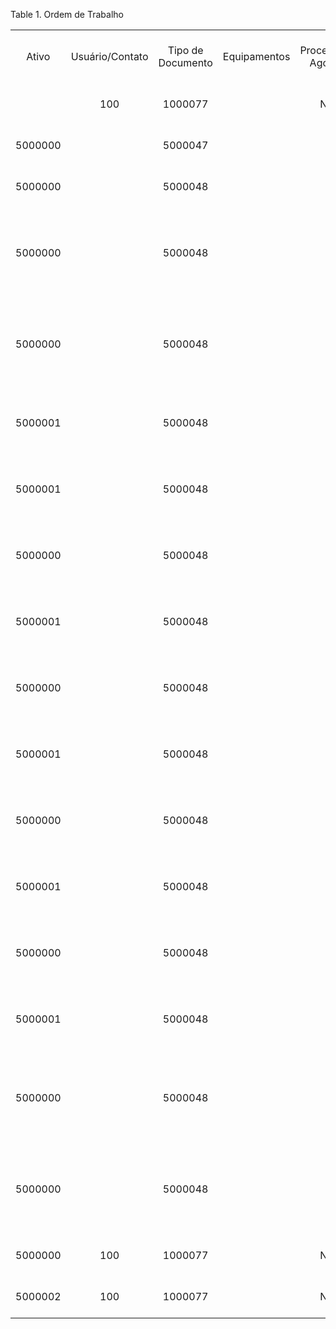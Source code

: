 <div id="d412960e1" class="table">

<div class="table-title">

Table 1. Ordem de
Trabalho

</div>

<div class="table-contents">

|         |                 |                   |              |                 |                       |                                                       |                   |                     |                     |                                  |                                     |                   |                                 |            |                 |
| :-----: | :-------------: | :---------------: | :----------: | :-------------: | :-------------------: | :---------------------------------------------------: | :---------------: | :-----------------: | :-----------------: | :------------------------------: | :---------------------------------: | :---------------: | :-----------------------------: | :--------: | :-------------: |
|  Ativo  | Usuário/Contato | Tipo de Documento | Equipamentos | Processar Agora |   Data da Transação   |                       Descrição                       | Ação do Documento | Estado do Documento | Número do Documento | Checklist de Processos (Padrões) | Cronograma de Manutenção Preventiva | Ordem de Trabalho | Requisição de Ordem de Trabalho | Processado | Processar Agora |
|         |       100       |      1000077      |              |        N        | 2018-01-08 09:35:31.0 |                                                       |        CO         |         DR          |        86000        |                                  |                                     |      5000000      |                                 |   false    |      false      |
| 5000000 |                 |      5000047      |              |                 | 2018-01-18 00:00:00.0 |                                                       |        CO         |         DR          |        86002        |                                  |                                     |      5000001      |             5000000             |   false    |      false      |
| 5000000 |                 |      5000048      |              |                 | 2018-01-18 00:00:00.0 |                                                       |        CO         |         DR          |        86003        |                                  |                                     |      5000002      |             5000001             |   false    |      false      |
| 5000000 |                 |      5000048      |              |                 | 2018-01-15 00:00:00.0 | Gerado por metrica. Intervalo de valor: 10.00 1000000 |        \--        |         CO          |        86004        |                                  |               5000001               |      5000003      |                                 |    true    |      false      |
| 5000000 |                 |      5000048      |              |                 | 2018-01-23 00:00:00.0 | Gerado por metrica. Intervalo de valor: 10.00 1000000 |        CO         |         DR          |        86005        |                                  |               5000001               |      5000004      |                                 |   false    |      false      |
| 5000001 |                 |      5000048      |              |                 | 2018-01-19 00:00:00.0 |            Por Agenda :2018-01-19 00:00:00            |        CO         |         DR          |        86006        |                                  |               5000000               |      5000005      |                                 |   false    |      false      |
| 5000001 |                 |      5000048      |              |                 | 2018-01-19 00:00:00.0 |            Por Agenda :2018-01-19 00:00:00            |        CO         |         DR          |        86007        |                                  |               5000000               |      5000006      |                                 |   false    |      false      |
| 5000000 |                 |      5000048      |              |                 | 2018-01-19 00:00:00.0 |            Por Agenda :2018-01-19 00:00:00            |        CO         |         DR          |        86008        |                                  |               5000000               |      5000007      |                                 |   false    |      false      |
| 5000001 |                 |      5000048      |              |                 | 2018-01-19 00:00:00.0 |            Por Agenda :2018-01-19 00:00:00            |        CO         |         DR          |        86009        |                                  |               5000000               |      5000008      |                                 |   false    |      false      |
| 5000000 |                 |      5000048      |              |                 | 2018-01-19 00:00:00.0 |            Por Agenda :2018-01-19 00:00:00            |        CO         |         DR          |        86010        |                                  |               5000000               |      5000009      |                                 |   false    |      false      |
| 5000001 |                 |      5000048      |              |                 | 2018-01-19 00:00:00.0 |            Por Agenda :2018-01-19 00:00:00            |        CO         |         DR          |        86011        |                                  |               5000000               |      5000010      |                                 |   false    |      false      |
| 5000000 |                 |      5000048      |              |                 | 2018-01-19 00:00:00.0 |            Por Agenda :2018-01-19 00:00:00            |        CO         |         DR          |        86012        |                                  |               5000000               |      5000011      |                                 |   false    |      false      |
| 5000001 |                 |      5000048      |              |                 | 2018-01-19 00:00:00.0 |            Por Agenda :2018-01-19 00:00:00            |        CO         |         DR          |        86013        |                                  |               5000000               |      5000012      |                                 |   false    |      false      |
| 5000000 |                 |      5000048      |              |                 | 2018-01-19 00:00:00.0 |            Por Agenda :2018-01-19 00:00:00            |        CO         |         DR          |        86014        |                                  |               5000000               |      5000013      |                                 |   false    |      false      |
| 5000001 |                 |      5000048      |              |                 | 2018-01-19 00:00:00.0 |            Por Agenda :2018-01-19 00:00:00            |        CO         |         DR          |        86015        |                                  |               5000000               |      5000014      |                                 |   false    |      false      |
| 5000000 |                 |      5000048      |              |                 | 2018-01-24 00:00:00.0 | Gerado por metrica. Intervalo de valor: 12.00 1000000 |        CO         |         DR          |        86016        |                                  |               5000001               |      5000015      |                                 |   false    |      false      |
| 5000000 |                 |      5000048      |              |                 | 2018-01-24 00:00:00.0 | Gerado por metrica. Intervalo de valor: 10.00 1000000 |        CO         |         DR          |        86017        |                                  |               5000001               |      5000016      |                                 |   false    |      false      |
| 5000000 |       100       |      1000077      |              |        N        | 2018-02-15 13:40:37.0 |                                                       |        CO         |         DR          |        86018        |                                  |                                     |      5000017      |                                 |   false    |      false      |
| 5000002 |       100       |      1000077      |              |        N        | 2018-02-19 13:37:06.0 |                                                       |        \--        |         CO          |        86019        |                                  |                                     |      5000018      |                                 |    true    |      false      |

</div>

</div>
